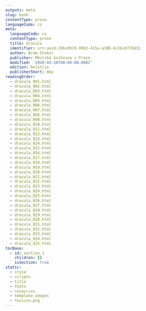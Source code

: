 ```yaml
---
outputs: meta
slug: book
contentType: prose
languageCode: cs
meta:
  languageCode: cs
  contentType: prose
  title: Dracula
  identifier: urn:uuid:296c0919-9963-415a-a386-6c26c077b931
  author: Bram Stoker
  publisher: Městská knihovna v Praze
  modified: '2020-03-18T00:00:00.000Z'
  edition: beletrie
  publisherShort: mkp
readingOrder:
  - dracula_001.html
  - dracula_002.html
  - dracula_003.html
  - dracula_004.html
  - dracula_005.html
  - dracula_006.html
  - dracula_007.html
  - dracula_008.html
  - dracula_009.html
  - dracula_010.html
  - dracula_011.html
  - dracula_012.html
  - dracula_013.html
  - dracula_014.html
  - dracula_015.html
  - dracula_016.html
  - dracula_017.html
  - dracula_018.html
  - dracula_019.html
  - dracula_020.html
  - dracula_021.html
  - dracula_022.html
  - dracula_023.html
  - dracula_024.html
  - dracula_025.html
  - dracula_026.html
  - dracula_027.html
  - dracula_028.html
  - dracula_029.html
  - dracula_030.html
  - dracula_031.html
  - dracula_032.html
  - dracula_033.html
  - dracula_034.html
  - dracula_035.html
tocBase:
  - id: section-1
    children: []
    isSection: true
static:
  - style
  - scripts
  - title
  - fonts
  - resources
  - template-images
  - favicon.png
---
```

